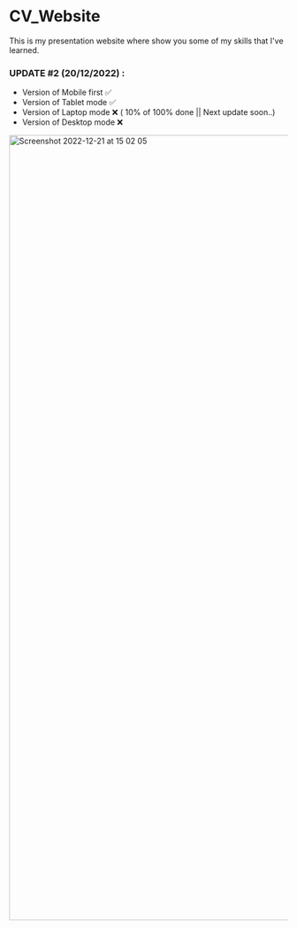 # CV_Website
This is my presentation website where show you some of my skills that I've learned.

 ### UPDATE #2 (20/12/2022) :
  - Version of Mobile first ✅
  - Version of Tablet mode  ✅
  - Version of Laptop mode  ❌ ( 10% of 100% done || Next update soon..)
  - Version of Desktop mode ❌

  

<img width="1420" alt="Screenshot 2022-12-21 at 15 02 05" src="https://user-images.githubusercontent.com/117863700/209367621-a157476b-7503-41e6-8f1d-1c2209b764a5.png">
